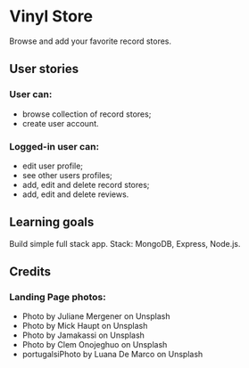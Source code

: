 # Vinyl Store

Browse and add your favorite record stores.

## User stories

### User can:
- browse collection of record stores;
- create user account.

### Logged-in user can:
- edit user profile;
- see other users profiles;
- add, edit and delete record stores;
- add, edit and delete reviews.

## Learning goals

Build simple full stack app.
Stack: MongoDB, Express, Node.js.

## Credits

### Landing Page photos:
- Photo by Juliane Mergener on Unsplash
- Photo by Mick Haupt on Unsplash
- Photo by Jamakassi on Unsplash
- Photo by Clem Onojeghuo on Unsplash
- portugalsiPhoto by Luana De Marco on Unsplash